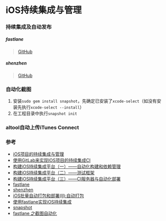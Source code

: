 # iOS持续集成与管理


### 持续集成及自动发布

##### fastlane
> [GitHub](https://github.com/fastlane/fastlane)

##### shenzhen
> [GitHub](https://github.com/nomad/shenzhen)

### 自动化截图
1. 安装`sudo gem install snapshot`，先确定已安装了`xcode-select`（如没有安装先执行`xcode-select --install`）
2. 在工程目录中执行`snapshot init`

### altool自动上传iTunes Connect

### 参考
* [iOS项目的持续集成与管理](http://www.devtf.cn/?p=537)
* [使用GitLab来实现IOS项目的持续集成CI](http://blog.csdn.net/ejunnet/article/details/52127019)
* [构建iOS持续集成平台（一）——自动化构建和依赖管理](http://www.infoq.com/cn/articles/build-ios-continuous-integration-platform-part1)
* [构建iOS持续集成平台（二）——测试框架](http://www.infoq.com/cn/articles/build-ios-continuous-integration-platform-part2)
* [构建iOS持续集成平台（三）——CI服务器与自动化部署](http://www.infoq.com/cn/articles/build-ios-continuous-integration-platform-part3)
* [fastlane](https://github.com/fastlane/fastlane)
* [shenzhen](https://github.com/nomad/shenzhen)
* [iOS批量自动打包和部署(Ⅱ):自动打包](http://www.vienta.me/2016/02/24/iOS批量自动打包和部署-Ⅱ-自动打包/)
* [使用fastlane实现iOS持续集成](https://everettjf.github.io/2015/09/08/ios-ci-with-fastlane)
* [snapshot](https://github.com/fastlane/fastlane/tree/master/snapshot#quick-start)
* [fastlane 之截图自动化](https://zhuanlan.zhihu.com/p/20739972)